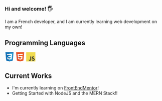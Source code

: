 ### Hi and welcome! 🖐

I am a French developer, and I am currently learning web development on my own!

## Programming Languages
 <img src = 'images/css.svg' width='30'/> <img src = 'images/html.svg' width='30'/> <img src = 'images/js.svg' width='30'/> 
 
 ## Current Works
 * I'm currently learning on [FrontEndMentor](https://www.frontendmentor.io/profile/Alexandre-Chs)! 
 * Getting Started with NodeJS and the MERN Stack!!
